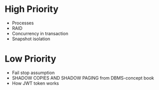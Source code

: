 # High Priority
- Processes
- RAID
- Concurrency in transaction
- Snapshot isolation

# Low Priority
- Fail stop assumption
- SHADOW COPIES AND SHADOW PAGING from DBMS-concept book
- How JWT token works
